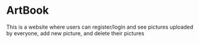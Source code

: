 # ArtBook
This is a website where users can register/login and see pictures uploaded by everyone, add new picture, and delete their pictures
